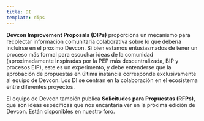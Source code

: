 ```yaml
---
title: DI
template: dips
---
```


**Devcon Improvement Proposals (DIPs)** proporciona un mecanismo para recolectar información comunitaria colaborativa sobre lo que debería incluirse en el próximo Devcon. Si bien estamos entusiasmados de tener un proceso más formal para escuchar ideas de la comunidad (aproximadamente inspiradas por la PEP más descentralizada, BIP y procesos EIP), este es un experimento, y debe entenderse que la aprobación de propuestas en última instancia corresponde exclusivamente al equipo de Devcon. Los DI se centran en la colaboración en el ecosistema entre diferentes proyectos.

El equipo de Devcon también publica **Solicitudes para Propuestas (RFPs)**, que son ideas específicas que nos encantaría ver en la próxima edición de Devcon. Están disponibles en nuestro foro.
